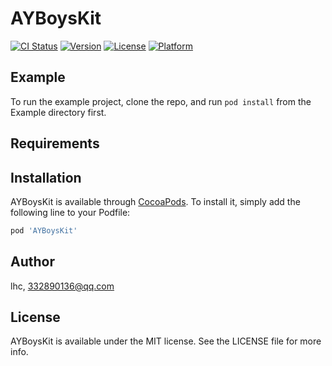 # AYBoysKit

[![CI Status](https://img.shields.io/travis/lhc/AYBoysKit.svg?style=flat)](https://travis-ci.org/lhc/AYBoysKit)
[![Version](https://img.shields.io/cocoapods/v/AYBoysKit.svg?style=flat)](https://cocoapods.org/pods/AYBoysKit)
[![License](https://img.shields.io/cocoapods/l/AYBoysKit.svg?style=flat)](https://cocoapods.org/pods/AYBoysKit)
[![Platform](https://img.shields.io/cocoapods/p/AYBoysKit.svg?style=flat)](https://cocoapods.org/pods/AYBoysKit)

## Example

To run the example project, clone the repo, and run `pod install` from the Example directory first.

## Requirements

## Installation

AYBoysKit is available through [CocoaPods](https://cocoapods.org). To install
it, simply add the following line to your Podfile:

```ruby
pod 'AYBoysKit'
```

## Author

lhc, 332890136@qq.com

## License

AYBoysKit is available under the MIT license. See the LICENSE file for more info.
